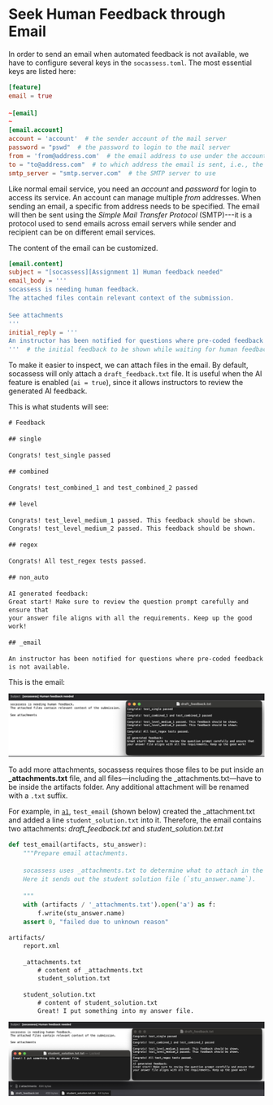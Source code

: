 # Seek Human Feedback through Email

In order to send an email when automated feedback is not available, we have to
configure several keys in the `socassess.toml`. The most essential keys are
listed here:

```toml
[feature]
email = true

~[email]
~
[email.account]
account = 'account'  # the sender account of the mail server
password = "pswd"  # the password to login to the mail server
from = 'from@address.com'  # the email address to use under the account
to = "to@address.com"  # to which address the email is sent, i.e., the expert email
smtp_server = "smtp.server.com"  # the SMTP server to use
```

Like normal email service, you need an _account_ and _password_ for login to
access its service. An account can manage multiple _from_ addresses. When
sending an email, a specific from address needs to be specified. The email will
then be sent using the _Simple Mail Transfer Protocol_ (SMTP)---it is a protocol
used to send emails across email servers while sender and recipient can be on
different email services.

The content of the email can be customized.

```toml
[email.content]
subject = "[socassess][Assignment 1] Human feedback needed"
email_body = '''
socassess is needing human feedback.
The attached files contain relevant context of the submission.

See attachments
'''
initial_reply = '''
An instructor has been notified for questions where pre-coded feedback is not available.
'''  # the initial feedback to be shown while waiting for human feedback
```

To make it easier to inspect, we can attach files in the email. By default,
socassess will only attach a `draft_feedback.txt` file. It is useful when the AI
feature is enabled (`ai = true`), since it allows instructors to review the
generated AI feedback.

This is what students will see:

```feedback
# Feedback

## single

Congrats! test_single passed

## combined

Congrats! test_combined_1 and test_combined_2 passed

## level

Congrats! test_level_medium_1 passed. This feedback should be shown.
Congrats! test_level_medium_2 passed. This feedback should be shown.

## regex

Congrats! All test_regex tests passed.

## non_auto

AI generated feedback:
Great start! Make sure to review the question prompt carefully and ensure that
your answer file aligns with all the requirements. Keep up the good work!

## _email

An instructor has been notified for questions where pre-coded feedback is not available.
```

This is the email:

![email_default_attachment_with_ai_enabled](../../figs/email_default_attachment_with_ai_enabled.png
"By default, the email only has the draft_feedback.txt as the attachment")

To add more attachments, socassess requires those files to be put inside an
**\_attachments.txt** file, and all files—including the \_attachments.txt—have
to be inside the artifacts folder. Any additional attachment will be renamed
with a `.txt` suffix.

For example, in
[`a1`](<https://github.com/h365chen/socassess/blob/main/examples/a1/a1/>),
`test_email` (shown below) created the \_attachment.txt and added a line
`student_solution.txt` into it. Therefore, the email contains two attachments:
*draft_feedback.txt* and *student_solution.txt.txt*

```python
def test_email(artifacts, stu_answer):
    """Prepare email attachments.

    socassess uses _attachments.txt to determine what to attach in the email.
    Here it sends out the student solution file (`stu_answer.name`).

    """
    with (artifacts / '_attachments.txt').open('a') as f:
        f.write(stu_answer.name)
    assert 0, "failed due to unknown reason"
```

```
artifacts/
    report.xml

    _attachments.txt
        # content of _attachments.txt
        student_solution.txt

    student_solution.txt
        # content of student_solution.txt
        Great! I put something into my answer file.
```

![email_multiple_attachment_with_ai_enabled](../../figs/email_multiple_attachment_with_ai_enabled.png
"Attached multiple attachments to the email")
